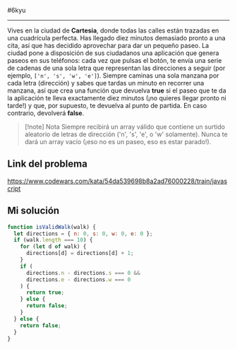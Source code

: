 #6kyu 
___
Vives en la ciudad de **Cartesia**, donde todas las calles están trazadas en una cuadrícula perfecta. Has llegado diez minutos demasiado pronto a una cita, así que has decidido aprovechar para dar un pequeño paseo. La ciudad pone a disposición de sus ciudadanos una aplicación que genera paseos en sus teléfonos: cada vez que pulsas el botón, te envía una serie de cadenas de una sola letra que representan las direcciones a seguir (por ejemplo, `['n', 's', 'w', 'e']`). Siempre caminas una sola manzana por cada letra (dirección) y sabes que tardas un minuto en recorrer una manzana, así que crea una función que devuelva **true** si el paseo que te da la aplicación te lleva exactamente diez minutos (¡no quieres llegar pronto ni tarde!) y que, por supuesto, te devuelva al punto de partida. En caso contrario, devolverá **false**.

>[!note] Nota
>Siempre recibirá un array válido que contiene un surtido aleatorio de letras de dirección ('n', 's', 'e', o 'w' solamente). Nunca te dará un array vacío (¡eso no es un paseo, eso es estar parado!).
## Link del problema

https://www.codewars.com/kata/54da539698b8a2ad76000228/train/javascript
## Mi solución

```js
function isValidWalk(walk) {
  let directions = { n: 0, s: 0, w: 0, e: 0 };
  if (walk.length === 10) {
    for (let d of walk) {
      directions[d] = directions[d] + 1;
    }
    if (
      directions.n - directions.s === 0 &&
      directions.e - directions.w === 0
    ) {
      return true;
    } else {
      return false;
    }
  } else {
    return false;
  }
}
```